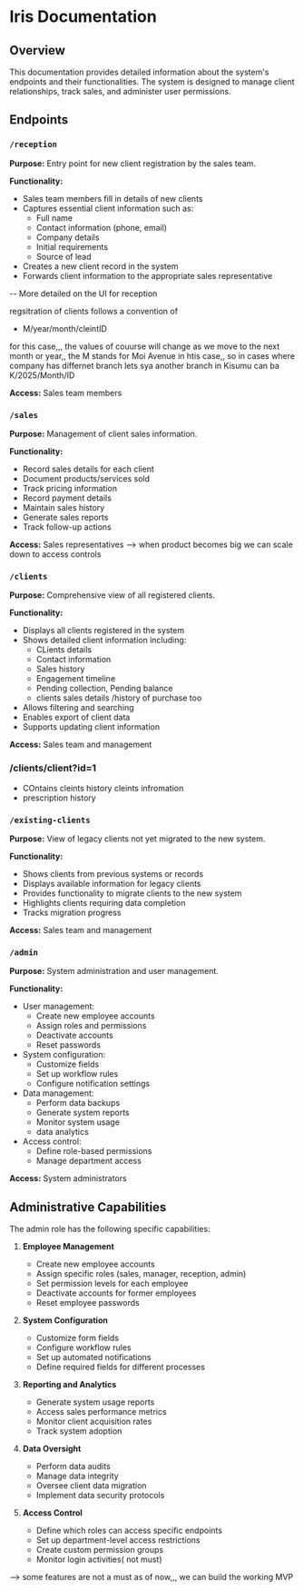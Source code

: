# Iris Documentation

## Overview
This documentation provides detailed information about the system's endpoints and their functionalities. The system is designed to manage client relationships, track sales, and administer user permissions.

## Endpoints

### `/reception`
**Purpose:** Entry point for new client registration by the sales team.

**Functionality:**
- Sales team members fill in details of new clients
- Captures essential client information such as:
  - Full name
  - Contact information (phone, email)
  - Company details
  - Initial requirements
  - Source of lead
- Creates a new client record in the system
- Forwards client information to the appropriate sales representative

-- More detailed on the UI for reception

regsitration of clients follows a convention of 
- M/year/month/cleintID

for this case,,, the values of couurse will change as we move to the next month or year,, the M stands for Moi Avenue in htis case,, so in cases where company has differnet branch lets sya another branch in Kisumu can ba K/2025/Month/ID 

**Access:** Sales team members

### `/sales`
**Purpose:** Management of client sales information.

**Functionality:**
- Record sales details for each client
- Document products/services sold
- Track pricing information
- Record payment details
- Maintain sales history
- Generate sales reports
- Track follow-up actions

**Access:** Sales representatives --> when product becomes big we can scale down to access controls

### `/clients`
**Purpose:** Comprehensive view of all registered clients.

**Functionality:**
- Displays all clients registered in the system
- Shows detailed client information including:
  - CLients details
  - Contact information
  - Sales history
  - Engagement timeline
  - Pending collection, Pending balance
  - clients sales details /history of purchase too
- Allows filtering and searching
- Enables export of client data
- Supports updating client information

**Access:** Sales team and management
### /clients/client?id=1
- COntains cleints history cleints infromation
- prescription history

### `/existing-clients`
**Purpose:** View of legacy clients not yet migrated to the new system.

**Functionality:**
- Shows clients from previous systems or records
- Displays available information for legacy clients
- Provides functionality to migrate clients to the new system
- Highlights clients requiring data completion
- Tracks migration progress

**Access:** Sales team and management

### `/admin`
**Purpose:** System administration and user management.

**Functionality:**
- User management:
  - Create new employee accounts
  - Assign roles and permissions
  - Deactivate accounts
  - Reset passwords
- System configuration:
  - Customize fields
  - Set up workflow rules
  - Configure notification settings
- Data management:
  - Perform data backups
  - Generate system reports
  - Monitor system usage
  - data analytics
- Access control:
  - Define role-based permissions
  - Manage department access

**Access:** System administrators

## Administrative Capabilities

The admin role has the following specific capabilities:

1. **Employee Management**
   - Create new employee accounts
   - Assign specific roles (sales, manager, reception, admin)
   - Set permission levels for each employee
   - Deactivate accounts for former employees
   - Reset employee passwords

2. **System Configuration**
   - Customize form fields
   - Configure workflow rules
   - Set up automated notifications
   - Define required fields for different processes

3. **Reporting and Analytics**
   - Generate system usage reports
   - Access sales performance metrics
   - Monitor client acquisition rates
   - Track system adoption

4. **Data Oversight**
   - Perform data audits
   - Manage data integrity
   - Oversee client data migration
   - Implement data security protocols

5. **Access Control**
   - Define which roles can access specific endpoints
   - Set up department-level access restrictions
   - Create custom permission groups
   - Monitor login activities( not must)


--> some features are not a must as of now,,, we can build the working MVP